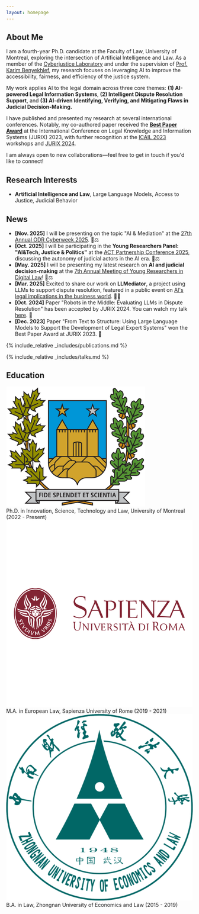 ```yaml
---
layout: homepage
---
```


## <span id="about">About Me</span>

I am a fourth-year Ph.D. candidate at the Faculty of Law, University of Montreal, exploring the intersection of Artificial Intelligence and Law. As a member of the [Cyberjustice Laboratory](https://www.cyberjustice.ca/) and under the supervision of [Prof. Karim Benyekhlef](https://www.karimbenyekhlef.ca/), my research focuses on leveraging AI to improve the accessibility, fairness, and efficiency of the justice system.

My work applies AI to the legal domain across three core themes: **(1) AI-powered Legal Information Systems**, **(2) Intelligent Dispute Resolution Support**, and **(3) AI-driven Identifying, Verifying, and Mitigating Flaws in Judicial Decision-Making.**

I have published and presented my research at several international conferences. Notably, my co-authored paper received the **[Best Paper Award](https://jurix23.maastrichtlawtech.eu/proceedings/)** at the International Conference on Legal Knowledge and Information Systems (JURIX) 2023, with further recognition at the [ICAIL 2023](https://icail2023.di.uminho.pt/) workshops and [JURIX 2024](https://jurix2024.law.muni.cz/).

I am always open to new collaborations—feel free to get in touch if you'd like to connect!


## <span id="research">Research Interests</span>

- **Artificial Intelligence and Law**, Large Language Models, Access to Justice, Judicial Behavior

## <span id="news">News</span>

- **[Nov. 2025]** I will be presenting on the topic "AI & Mediation" at the [27th Annual ODR Cyberweek 2025](https://odr.info/). 🤖⚖️
- **[Oct. 2025]** I will be participating in the **Young Researchers Panel: "AI&Tech, Justice & Politics"** at the [ACT Partnership Conference 2025](https://www.ajcact.org/en/conference-2025/), discussing the autonomy of judicial actors in the AI era. 🔶⚖️
- **[May. 2025]** I will be presenting my latest research on **AI and judicial decision-making** at the [7th Annual Meeting of Young Researchers in Digital Law](https://www.obvia.ca/evenements/7e-edition-rencontre-des-jeunes-chercheuses-et-chercheurs-en-droit-numerique)! 🧠⚖️
- **[Mar. 2025]** Excited to share our work on **LLMediator**, a project using LLMs to support dispute resolution, featured in a public event on [AI's legal implications in the business world](https://www.crdp.umontreal.ca/nouvelles/2025/03/12/au-dela-du-battage-mediatique-les-incidences-juridiques-de-lia-en-entreprise/). 🤖🤝  
- **[Oct. 2024]** Paper "Robots in the Middle: Evaluating LLMs in Dispute Resolution" has been accepted by JURIX 2024. You can watch my talk [here](https://www.youtube.com/watch?v=VxQiBbgWMb4&t=614s). 🎥  
- **[Dec. 2023]** Paper "From Text to Structure: Using Large Language Models to Support the Development of Legal Expert Systems" won the Best Paper Award at JURIX 2023. 🎉

{% include_relative _includes/publications.md %}


{% include_relative _includes/talks.md %}

## <span id="education">Education</span>

<div class="education-item">
  <img src="./assets/img/logo_udem.png" alt="University of Montreal Logo" class="education-logo">
  <div>
    Ph.D. in Innovation, Science, Technology and Law, University of Montreal (2022 - Present)
  </div>
</div>

<div class="education-item">
  <img src="./assets/img/logo_sapienza.png" alt="Sapienza University of Rome Logo" class="education-logo">
  <div>
    M.A. in European Law, Sapienza University of Rome (2019 - 2021)
  </div>
</div>

<div class="education-item">
  <img src="./assets/img/logo_zuel.png" alt="Zhongnan University of Economics and Law Logo" class="education-logo">
  <div>
    B.A. in Law, Zhongnan University of Economics and Law (2015 - 2019)
  </div>
</div>


<!--  
{% include_relative _includes/services.md %}
-->


<!--  
{% include_relative _includes/visitors.md %}
-->
